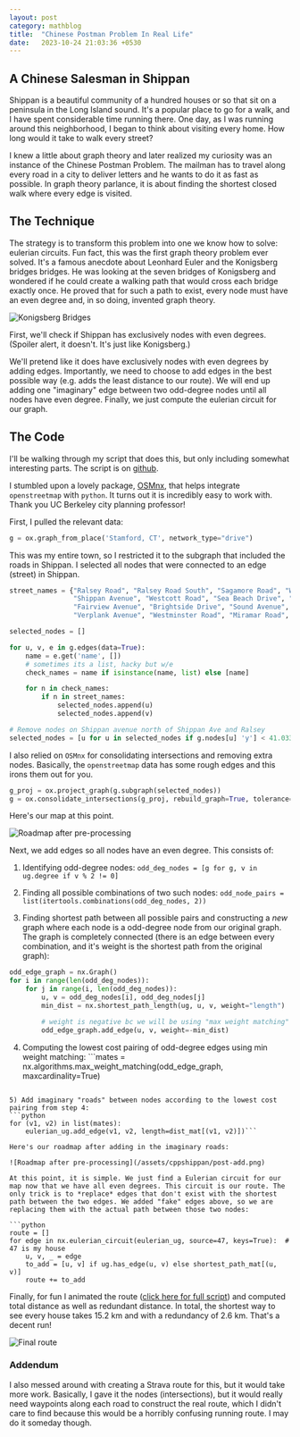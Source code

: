 ```yaml
---
layout: post
category: mathblog
title:  "Chinese Postman Problem In Real Life"
date:   2023-10-24 21:03:36 +0530
---
```

## A Chinese Salesman in Shippan
Shippan is a beautiful community of a hundred houses or so that sit on a peninsula in the Long Island sound. It's a popular place to go for a walk, and I have spent considerable time running there. One day, as I was running around this neighborhood, I began to think about visiting every home. How long would it take to walk every street?

I knew a little about graph theory and later realized my curiosity was an instance of the Chinese Postman Problem. The mailman has to travel along every road in a city to deliver letters and he wants to do it as fast as possible. In graph theory parlance, it is about finding the shortest closed walk where every edge is visited. 

## The Technique
The strategy is to transform this problem into one we know how to solve: eulerian circuits. Fun fact, this was the first graph theory problem ever solved. It's a famous anecdote about Leonhard Euler and the Konigsberg bridges bridges. He was looking at the seven bridges of Konigsberg and wondered if he could create a walking path that would cross each bridge exactly once. He proved that for such a path to exist, every node must have an even degree and, in so doing, invented graph theory. 

![Konigsberg Bridges](/assets/cppshippan/Konigsberg_bridges.png)

First, we'll check if Shippan has exclusively nodes with even degrees. (Spoiler alert, it doesn't. It's just like Konigsberg.)

We'll pretend like it does have exclusively nodes with even degrees by adding edges. Importantly, we need to choose to add edges in the best possible way (e.g. adds the least distance to our route). We will end up adding  one "imaginary" edge between two odd-degree nodes until all nodes have even degree. Finally, we just compute the eulerian circuit for our graph.

## The Code
I'll be walking through my script that does this, but only including somewhat interesting parts. The script is on [github](https://github.com/jschless/shippaniltonian).

I stumbled upon a lovely package, [OSMnx](https://osmnx.readthedocs.io/en/stable/user-reference.html), that helps integrate ```openstreetmap``` with ```python```. It turns out it is incredibly easy to work with. Thank you UC Berkeley city planning professor!

First, I pulled the relevant data:

```python
g = ox.graph_from_place('Stamford, CT', network_type="drive")
```

This was my entire town, so I restricted it to the subgraph that included the roads in Shippan. I selected all nodes that were connected to an edge (street) in Shippan.

```python
street_names = {"Ralsey Road", "Ralsey Road South", "Sagamore Road", "Woolsey Road", "Ocean Drive West", "Stamford Avenue",
                "Shippan Avenue", "Westcott Road", "Sea Beach Drive", "Ocean Drive East", "Rockledge Drive", "Hobson Street",
                "Fairview Avenue", "Brightside Drive", "Sound Avenue", "Cresthill Place", "Van Rensselaer Avenue",
                "Verplank Avenue", "Westminster Road", "Miramar Road", "Saddle Rock Road", "Rogers Road", "Lighthouse Way"}

selected_nodes = []

for u, v, e in g.edges(data=True):
    name = e.get('name', [])
    # sometimes its a list, hacky but w/e
    check_names = name if isinstance(name, list) else [name]

    for n in check_names:
        if n in street_names:
            selected_nodes.append(u)
            selected_nodes.append(v)

# Remove nodes on Shippan avenue north of Shippan Ave and Ralsey
selected_nodes = [u for u in selected_nodes if g.nodes[u] 'y'] < 41.03356] 
```
I also relied on ```OSMnx``` for consolidating intersections and removing extra nodes. Basically, the ```openstreetmap``` data has some rough edges and this irons them out for you.

```python
g_proj = ox.project_graph(g.subgraph(selected_nodes))
g = ox.consolidate_intersections(g_proj, rebuild_graph=True, tolerance=15, dead_ends=False)
```

Here's our map at this point. 

![Roadmap after pre-processing](/assets/cppshippan/pre-add.png)


Next, we add edges so all nodes have an even degree. This consists of:

1) Identifying odd-degree nodes: 
 ```odd_deg_nodes = [g for g, v in ug.degree if v % 2 != 0]```

2) Finding all possible combinations of two such nodes: 
```odd_node_pairs = list(itertools.combinations(odd_deg_nodes, 2))```

3) Finding shortest path between all possible pairs and constructing a *new* graph where each node is a odd-degree node from our original graph. The graph is completely connected (there is an edge between every combination, and it's weight is the shortest path from the original graph):

```python
odd_edge_graph = nx.Graph()
for i in range(len(odd_deg_nodes)):
    for j in range(i, len(odd_deg_nodes)):
        u, v = odd_deg_nodes[i], odd_deg_nodes[j]
        min_dist = nx.shortest_path_length(ug, u, v, weight="length")

        # weight is negative bc we will be using "max weight matching"
        odd_edge_graph.add_edge(u, v, weight=-min_dist)
```

4) Computing the lowest cost pairing of odd-degree edges using min weight matching: ```mates = nx.algorithms.max_weight_matching(odd_edge_graph, maxcardinality=True)
```

5) Add imaginary "roads" between nodes according to the lowest cost pairing from step 4: 
```python
for (v1, v2) in list(mates):
    eulerian_ug.add_edge(v1, v2, length=dist_mat[(v1, v2)])```

Here's our roadmap after adding in the imaginary roads:

![Roadmap after pre-processing](/assets/cppshippan/post-add.png)

At this point, it is simple. We just find a Eulerian circuit for our map now that we have all even degrees. This circuit is our route. The only trick is to *replace* edges that don't exist with the shortest path between the two edges. We added "fake" edges above, so we are replacing them with the actual path between those two nodes:

```python
route = []
for edge in nx.eulerian_circuit(eulerian_ug, source=47, keys=True):  # 47 is my house
    u, v, _ = edge
    to_add = [u, v] if ug.has_edge(u, v) else shortest_path_mat[(u, v)]
    route += to_add
```

Finally, for fun I animated the route ([click here for full script](https://github.com/jschless/shippaniltonian)) and computed total distance as well as redundant distance. In total, the shortest way to see every house takes 15.2 km and with a redundancy of 2.6 km. That's a decent run!

![Final route](/assets/cppshippan/animation.gif) 

### Addendum
I also messed around with creating a Strava route for this, but it would take more work. Basically, I gave it the nodes (intersections), but it would really need waypoints along each road to construct the real route, which I didn't care to find because this would be a horribly confusing running route. I may do it someday though.